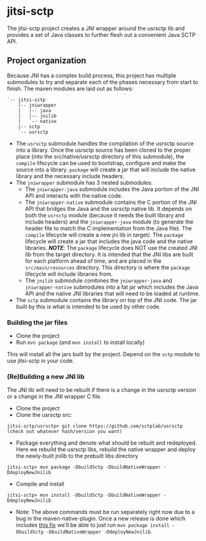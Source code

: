 # jitsi-sctp
The jitsi-sctp project creates a JNI wrapper around the usrsctp lib and provides a set of Java classes to further flesh out a convenient Java SCTP API.

## Project organization
Because JNI has a complex build process, this project has multiple submodules to try and separate each of the phases necessary from start to finish.  The maven modules are laid out as follows:
```
`-- jitsi-sctp
    |-- jniwrapper
    |   |-- java
    |   |-- jnilib
    |   `-- native
    |-- sctp
    `-- usrsctp
```
* The `usrsctp` submodule handles the compilation of the usrsctp source into a library.  Once the usrsctp source has been cloned to the proper place (into the src/native/usrsctp directory of this submodule), the `compile` lifecycle can be used to bootstrap, configure and make the source into a library.  `package` will create a jar that will include the native library and the necessary include headers.
* The `jniwrapper` submodule has 3 nested submodules:
  * The `jniwrapper-java` submodule includes the Java portion of the JNI API and interacts with the native code.
  * The `jniwrapper-native` submodule contains the C portion of the JNI API that bridges the Java and the usrsctp native lib.  It depends on both the `usrsctp` module (because it needs the built library and include headers) and the `jniwrapper-java` module (to generate the header file to match the C implementation from the Java file).  The `compile` lifecycle will create a new jni lib in target/.  The `package` lifecycle will create a jar that includes the java code and the native libraries. ***NOTE***: The `package` lifecycle does NOT use the created JNI lib from the target directory.  It is intended that the JNI libs are built for each platform ahead of time, and are placed in the `src/main/resources` directory.  This directory is where the `package` lifecycle will include libraries from.
  * The `jnilib` submodule combines the `jniwrapper-java` and `jniwrapper-native` submodules into a fat jar which includes the Java API and the native JNI libraries that will need to be loaded at runtime.
* The `sctp` submodule contains the library on top of the JNI code.  The jar built by this is what is intended to be used by other code.

### Building the jar files
* Clone the project
* Run `mvn package` (and `mvn install` to install locally)

This will install all the jars built by the project.  Depend on the `sctp` module to use jitsi-sctp in your code.

### (Re)Building a new JNI lib
The JNI lib will need to be rebuilt if there is a change in the usrsctp version or a change in the JNI wrapper C file.

* Clone the project
* Clone the usrsctp src:
```
jitsi-sctp/usrsctp> git clone https://github.com/sctplab/usrsctp
(check out whatever hash/version you want)
```
* Package everything and denote what should be rebuilt and redeployed.  Here we rebuild the usrsctp libs, rebuild the native wrapper and deploy the newly-built jnilib to the prebuilt libs directory
```
jitsi-sctp> mvn package -DbuildSctp -DbuildNativeWrapper -DdeployNewJnilib
```
* Compile and install
```
jitsi-sctp> mvn install -DbuildSctp -DbuildNativeWrapper -DdeployNewJnilib
```
* Note: The above commands must be run separately right now due to a bug in the maven-native-plugin.  Once a new release is done which includes [this fix](https://github.com/mojohaus/maven-native/pull/27) we'll be able to just run `mvn package install -DbuildSctp -DbuildNativeWrapper -DdeployNewJnilib`.
